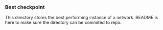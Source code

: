### Best checkpoint
This directory stores the best performing instance of a network. README is here to make sure the directory can be commited to repo.